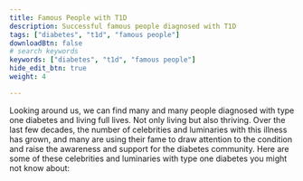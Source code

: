 ```yaml
---
title: Famous People with T1D
description: Successful famous people diagnosed with T1D
tags: ["diabetes", "t1d", "famous people"]
downloadBtn: false
# search keywords
keywords: ["diabetes", "t1d", "famous people"]
hide_edit_btn: true
weight: 4

---
```

Looking around us, we can find many and many people diagnosed with type one diabetes and living full lives. Not only living but also thriving. Over the last few decades, the number of celebrities and luminaries with this illness has grown, and many are using their fame to draw attention to the condition and raise the awareness and support for the diabetes community.
Here are some of these celebrities and luminaries with type one diabetes you might not know about:

